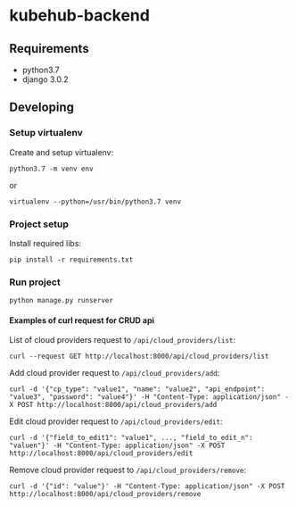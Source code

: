 # kubehub-backend

## Requirements

- python3.7
- django 3.0.2

## Developing

### Setup virtualenv

Create and setup virtualenv:
```
python3.7 -m venv env
```
or
```
virtualenv --python=/usr/bin/python3.7 venv
```

### Project setup

Install required libs:
```
pip install -r requirements.txt
```

### Run project
```
python manage.py runserver
```

#### Examples of curl request for CRUD api

List of cloud providers request to `/api/cloud_providers/list`:

```
curl --request GET http://localhost:8000/api/cloud_providers/list
```

Add cloud provider request to `/api/cloud_providers/add`:
```
curl -d '{"cp_type": "value1", "name": "value2", "api_endpoint": "value3", "password": "value4"}' -H "Content-Type: application/json" -X POST http://localhost:8000/api/cloud_providers/add
```

Edit cloud provider request to `/api/cloud_providers/edit`:
```
curl -d '{"field_to_edit1": "value1", ..., "field_to_edit_n": "valuen"}' -H "Content-Type: application/json" -X POST http://localhost:8000/api/cloud_providers/edit
```

Remove cloud provider request to `/api/cloud_providers/remove`:
```
curl -d '{"id": "value"}' -H "Content-Type: application/json" -X POST http://localhost:8000/api/cloud_providers/remove
```